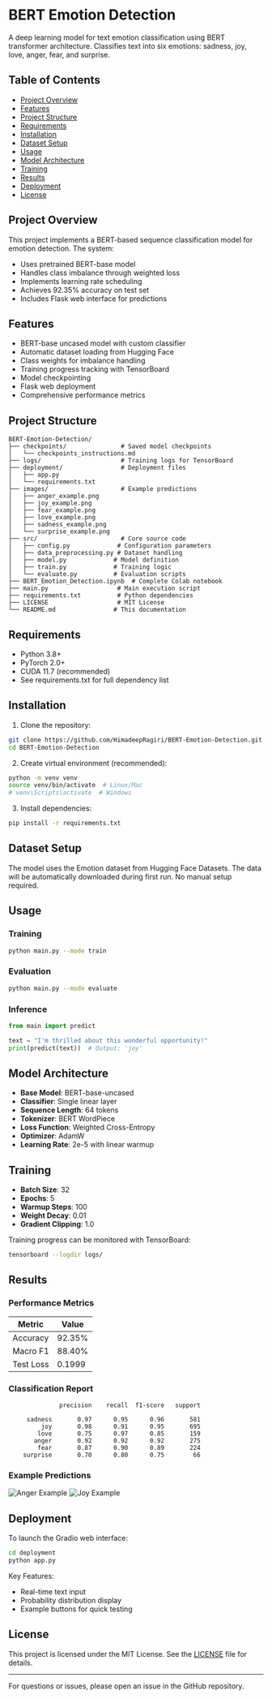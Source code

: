 # BERT Emotion Detection

A deep learning model for text emotion classification using BERT transformer architecture. Classifies text into six emotions: sadness, joy, love, anger, fear, and surprise.

## Table of Contents
- [Project Overview](#project-overview)
- [Features](#features)
- [Project Structure](#project-structure)
- [Requirements](#requirements)
- [Installation](#installation)
- [Dataset Setup](#dataset-setup)
- [Usage](#usage)
- [Model Architecture](#model-architecture)
- [Training](#training)
- [Results](#results)
- [Deployment](#deployment)
- [License](#license)

## Project Overview
This project implements a BERT-based sequence classification model for emotion detection. The system:
- Uses pretrained BERT-base model
- Handles class imbalance through weighted loss
- Implements learning rate scheduling
- Achieves 92.35% accuracy on test set
- Includes Flask web interface for predictions

## Features
- BERT-base uncased model with custom classifier
- Automatic dataset loading from Hugging Face
- Class weights for imbalance handling
- Training progress tracking with TensorBoard
- Model checkpointing
- Flask web deployment
- Comprehensive performance metrics

## Project Structure
```
BERT-Emotion-Detection/
├── checkpoints/               # Saved model checkpoints
│   └── checkpoints_instructions.md
├── logs/                      # Training logs for TensorBoard
├── deployment/                # Deployment files
│   ├── app.py
│   └── requirements.txt
├── images/                    # Example predictions 
│   ├── anger_example.png
│   ├── joy_example.png
│   ├── fear_example.png
│   ├── love_example.png
│   ├── sadness_example.png
│   └── surprise_example.png
├── src/                       # Core source code
│   ├── config.py             # Configuration parameters
│   ├── data_preprocessing.py # Dataset handling
│   ├── model.py             # Model definition
│   ├── train.py             # Training logic
│   └── evaluate.py          # Evaluation scripts
├── BERT_Emotion_Detection.ipynb  # Complete Colab notebook
├── main.py                   # Main execution script
├── requirements.txt          # Python dependencies
├── LICENSE                   # MIT License
└── README.md                # This documentation
```

## Requirements
- Python 3.8+
- PyTorch 2.0+
- CUDA 11.7 (recommended)
- See requirements.txt for full dependency list

## Installation
1. Clone the repository:
```bash
git clone https://github.com/HimadeepRagiri/BERT-Emotion-Detection.git
cd BERT-Emotion-Detection
```

2. Create virtual environment (recommended):
```bash
python -m venv venv
source venv/bin/activate  # Linux/Mac
# venv\Scripts\activate  # Windows
```

3. Install dependencies:
```bash
pip install -r requirements.txt
```

## Dataset Setup
The model uses the Emotion dataset from Hugging Face Datasets. The data will be automatically downloaded during first run. No manual setup required.

## Usage

### Training
```bash
python main.py --mode train
```

### Evaluation
```bash
python main.py --mode evaluate
```

### Inference
```python
from main import predict

text = "I'm thrilled about this wonderful opportunity!"
print(predict(text))  # Output: 'joy'
```

## Model Architecture
- **Base Model**: BERT-base-uncased
- **Classifier**: Single linear layer
- **Sequence Length**: 64 tokens
- **Tokenizer**: BERT WordPiece
- **Loss Function**: Weighted Cross-Entropy
- **Optimizer**: AdamW
- **Learning Rate**: 2e-5 with linear warmup

## Training
- **Batch Size**: 32
- **Epochs**: 5
- **Warmup Steps**: 100
- **Weight Decay**: 0.01
- **Gradient Clipping**: 1.0

Training progress can be monitored with TensorBoard:
```bash
tensorboard --logdir logs/
```

## Results

### Performance Metrics
| Metric        | Value   |
|---------------|---------|
| Accuracy      | 92.35%  |
| Macro F1      | 88.40%  |
| Test Loss     | 0.1999  |

### Classification Report
```
              precision    recall  f1-score   support

     sadness       0.97      0.95      0.96       581
         joy       0.98      0.91      0.95       695
        love       0.75      0.97      0.85       159
       anger       0.92      0.92      0.92       275
        fear       0.87      0.90      0.89       224
    surprise       0.70      0.80      0.75        66
```

### Example Predictions
![Anger Example](images/anger_example.png)
![Joy Example](images/joy_example.png)

## Deployment
To launch the Gradio web interface:
```bash
cd deployment
python app.py
```

Key Features:
- Real-time text input
- Probability distribution display
- Example buttons for quick testing

## License

This project is licensed under the MIT License. See the [LICENSE](LICENSE) file for details.

---
For questions or issues, please open an issue in the GitHub repository.
